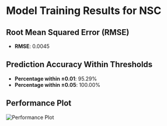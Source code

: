 # Model Training Results for NSC

## Root Mean Squared Error (RMSE)
- **RMSE**: 0.0045

## Prediction Accuracy Within Thresholds
- **Percentage within ±0.01**: 95.29%
- **Percentage within ±0.05**: 100.00%

## Performance Plot
![Performance Plot](../imgs/NSC.png)
